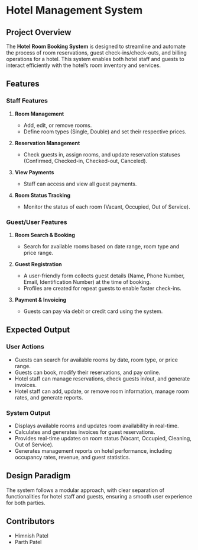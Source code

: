 # Hotel Management System

## Project Overview
The **Hotel Room Booking System** is designed to streamline and automate the process of room reservations, guest check-ins/check-outs, and billing operations for a hotel. This system enables both hotel staff and guests to interact efficiently with the hotel’s room inventory and services.

## Features

### Staff Features
1. **Room Management**
    - Add, edit, or remove rooms.
    - Define room types (Single, Double) and set their respective prices.

2. **Reservation Management**
    - Check guests in, assign rooms, and update reservation statuses (Confirmed, Checked-in, Checked-out, Canceled).

3. **View Payments**
    - Staff can access and view all guest payments.

4. **Room Status Tracking**
    - Monitor the status of each room (Vacant, Occupied, Out of Service).

### Guest/User Features
1. **Room Search & Booking**
    - Search for available rooms based on date range, room type and price range.

2. **Guest Registration**
    - A user-friendly form collects guest details (Name, Phone Number, Email, Identification Number) at the time of booking.
    - Profiles are created for repeat guests to enable faster check-ins.

3. **Payment & Invoicing**
    - Guests can pay via debit or credit card using the system.

## Expected Output

### User Actions
- Guests can search for available rooms by date, room type, or price range.
- Guests can book, modify their reservations, and pay online.
- Hotel staff can manage reservations, check guests in/out, and generate invoices.
- Hotel staff can add, update, or remove room information, manage room rates, and generate reports.

### System Output
- Displays available rooms and updates room availability in real-time.
- Calculates and generates invoices for guest reservations.
- Provides real-time updates on room status (Vacant, Occupied, Cleaning, Out of Service).
- Generates management reports on hotel performance, including occupancy rates, revenue, and guest statistics.

## Design Paradigm
The system follows a modular approach, with clear separation of functionalities for hotel staff and guests, ensuring a smooth user experience for both parties.

## Contributors
- Himnish Patel
- Parth Patel

